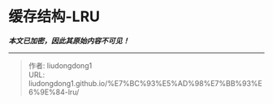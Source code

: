 # 缓存结构-LRU

***本文已加密，因此其原始内容不可见！***

---

> 作者: liudongdong1  
> URL: liudongdong1.github.io/%E7%BC%93%E5%AD%98%E7%BB%93%E6%9E%84-lru/  

